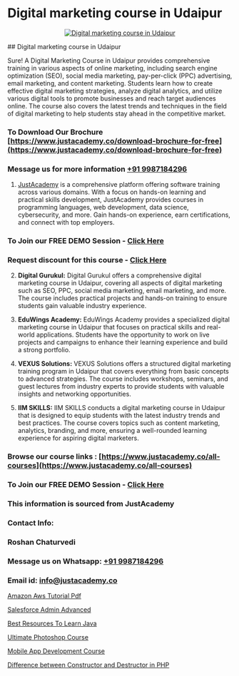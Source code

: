 # Digital marketing course in Udaipur

<p align="center">
  <a href="https://justacademy.co/course-detail/digital-marketing">
    <img src="https://justacademy.co/storage2/course_image/1676636720_course_image.webp" alt="Digital marketing course in Udaipur">
  </a>
</p>
## Digital marketing course in Udaipur

Sure! A Digital Marketing Course in Udaipur provides comprehensive training in various aspects of online marketing, including search engine optimization (SEO), social media marketing, pay-per-click (PPC) advertising, email marketing, and content marketing. Students learn how to create effective digital marketing strategies, analyze digital analytics, and utilize various digital tools to promote businesses and reach target audiences online. The course also covers the latest trends and techniques in the field of digital marketing to help students stay ahead in the competitive market.
### To Download Our Brochure [https://www.justacademy.co/download-brochure-for-free](https://www.justacademy.co/download-brochure-for-free)
### Message us for more information [+91 9987184296](https://api.whatsapp.com/send?phone=919987184296)

1) [JustAcademy](https://justacademy.co) is a comprehensive platform offering software training across various domains. With a focus on hands-on learning and practical skills development, JustAcademy provides courses in programming languages, web development, data science, cybersecurity, and more. Gain hands-on experience, earn certifications, and connect with top employers.

### To Join our FREE DEMO Session - [Click Here](https://www.justacademy.co/register-for-course-demo/)
### Request discount for this course - [Click Here](https://justacademy.co/contact-us/)

2) **Digital Gurukul:** Digital Gurukul offers a comprehensive digital marketing course in Udaipur, covering all aspects of digital marketing such as SEO, PPC, social media marketing, email marketing, and more. The course includes practical projects and hands-on training to ensure students gain valuable industry experience.

3) **EduWings Academy:** EduWings Academy provides a specialized digital marketing course in Udaipur that focuses on practical skills and real-world applications. Students have the opportunity to work on live projects and campaigns to enhance their learning experience and build a strong portfolio.

4) **VEXUS Solutions:** VEXUS Solutions offers a structured digital marketing training program in Udaipur that covers everything from basic concepts to advanced strategies. The course includes workshops, seminars, and guest lectures from industry experts to provide students with valuable insights and networking opportunities.

5) **IIM SKILLS:** IIM SKILLS conducts a digital marketing course in Udaipur that is designed to equip students with the latest industry trends and best practices. The course covers topics such as content marketing, analytics, branding, and more, ensuring a well-rounded learning experience for aspiring digital marketers.

### Browse our course links : [https://www.justacademy.co/all-courses](https://www.justacademy.co/all-courses) 
### To Join our FREE DEMO Session - [Click Here](https://www.justacademy.co/register-for-course-demo)


### This information is sourced from JustAcademy
### Contact Info:
### Roshan Chaturvedi
### Message us on Whatsapp: [+91 9987184296](https://api.whatsapp.com/send?phone=919987184296)
### Email id: [info@justacademy.co](mailto:info@justacademy.co)
                
[Amazon Aws Tutorial Pdf](https://www.linkedin.com/pulse/amazon-aws-tutorial-pdf-justacademy-ahmedabad-d4uke?trackingId=prRSlQh9pKhqasFrUVZ0gg%3D%3D&lipi=urn%3Ali%3Apage%3Ad_flagship3_company_admin%3BgDkJO5giR6GYKSrzSn7zAw%3D%3D)

[Salesforce Admin Advanced](https://www.linkedin.com/pulse/salesforce-admin-advanced-justacademy-thane-bo9mc?trackingId=X3OehgF8%2BS0BAznWFXPO9w%3D%3D&lipi=urn%3Ali%3Apage%3Ad_flagship3_company_admin%3B5LFFxHfxSIO4W925HATEJA%3D%3D)

[Best Resources To Learn Java](https://medium.com/@abhidnya.1068/best-resources-to-learn-java-98eec787cff5)

[Ultimate Photoshop Course](https://medium.com/@ranepooja/ultimate-photoshop-course-b24a80f4a532)

[Mobile App Development Course](https://justacademyin.github.io/Articles/Mobile-App-Development-Course)

[Difference between Constructor and Destructor in PHP](https://justacademyin.github.io/justacademy/difference-between-constructor-and-destructor-in-php)

